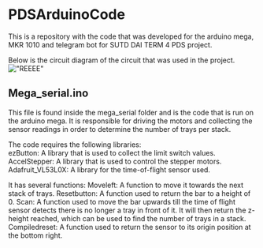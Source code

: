# PDSArduinoCode
This is a repository with the code that was developed for the arduino mega, MKR 1010 and telegram bot for SUTD DAI TERM 4 PDS project.

Below is the circuit diagram of the circuit that was used in the project.
!["REEEE"](https://github.com/Shockbob17/PDSArduinoCode/blob/main/Circuit_Diagram.png?raw=true)

## Mega_serial.ino
This file is found inside the mega_serial folder and is the code that is run on the arduino mega.
It is responsible for driving the motors and collecting the sensor readings in order to determine the number of trays per stack.

The code requires the following libraries: <br>
ezButton: A library that is used to collect the limit switch values. <br>
AccelStepper: A library that is used to control the stepper motors. <br>
Adafruit_VL53L0X: A library for the time-of-flight sensor used. <br>

It has several functions:
Moveleft: A function to move it towards the next stack of trays. 
Resetbutton: A function used to return the bar to a height of 0.
Scan: A function used to move the bar upwards till the time of flight sensor detects there is no longer a tray in front of it. It will then return the z-height reached, which can be used to find the number of trays in a stack. 
Compiledreset: A function used to return the sensor to its origin position at the bottom right.	
